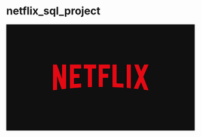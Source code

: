# netflix_sql_project

![Netflix Logo](https://github.com/aadilchavhan/netflix_sql_project/blob/main/Logos.jpg)
